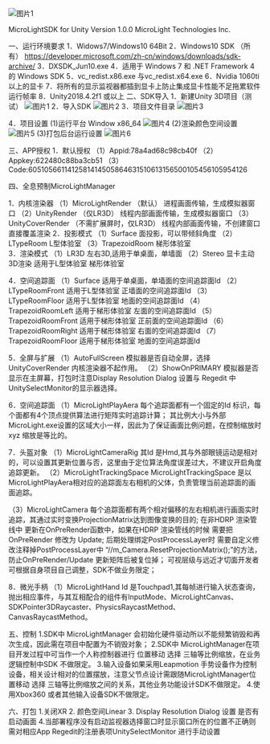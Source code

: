 
![图片1](https://user-images.githubusercontent.com/15990821/114347426-80e83280-9b97-11eb-8a95-457ae862c463.png)

MicroLightSDK for Unity
 Version 1.0.0
MicroLight Technologies Inc.

一、运行环境要求
 1．Widows7/Windows10  64Bit
 2．Windows10 SDK （所有）
https://developer.microsoft.com/zh-cn/windows/downloads/sdk-archive/
 3．DXSDK_Jun10.exe
 4．适用于 Windows 7 和 .NET Framework 4 的 Windows SDK
 5．vc_redist.x86.exe 与vc_redist.x64.exe
 6．Nvidia 1060ti 以上的显卡
 7．将所有的显示监视器都插到显卡上防止集成显卡性能不足拖累软件运行帧率
 8．Unity2018.4.2f1 或以上
二、SDK导入
 1．新建Unity 3D项目（测试）
![图片1](https://user-images.githubusercontent.com/15990821/114347549-af660d80-9b97-11eb-9cc3-7098abf6c95c.png)
 2．导入SDK
![图片2](https://user-images.githubusercontent.com/15990821/114347561-b2f99480-9b97-11eb-84bc-0d673948d365.png)
 3．项目文件目录
![图片3](https://user-images.githubusercontent.com/15990821/114347585-bd1b9300-9b97-11eb-89d7-f273de5dcb74.png)



4．项目设置
 (1)运行平台 Window  x86_64
![图片4](https://user-images.githubusercontent.com/15990821/114347594-bf7ded00-9b97-11eb-80bf-af2efacf255a.png)
 (2)渲染颜色空间设置
![图片5](https://user-images.githubusercontent.com/15990821/114347600-c278dd80-9b97-11eb-9b2b-a3a529948abc.png)
 (3)打包后台运行设置
![图片6](https://user-images.githubusercontent.com/15990821/114347612-c99feb80-9b97-11eb-9883-ef5e18de7087.png)

三、APP授权
1．默认授权
（1）Appid:78a4ad68c98cb40f
（2）Appkey:622480c88ba3cb51
（3）Code:6051056611412581414505864631510613156500105456105954126
    

四、全息预制MicroLightManager

1．内核渲染器
（1）MicroLightRender  （默认）
进程画面传输，生成模拟器窗口
（2）UnityRender （仅LR3D）
线程内部画面传输，生成模拟器窗口
（3）UnityCoverRender （不需扩展屏时，仅LR3D）
线程内部画面传输，不创建窗口 直接覆盖渲染
2．投影模式
（1）Surface
面投影，可以带倾斜角度
（2）LTypeRoom
 L型体验室
（3）TrapezoidRoom
 	梯形体验室	
3．渲染模式
（1）LR3D
左右3D,适用于单桌面，单墙面
（2）Stereo
 	显卡主动3D渲染  适用于L型体验室 梯形体验室

4．空间追踪面
（1）Surface
适用于单桌面，单墙面的空间追踪面Id
（2）LTypeRoomFront
适用于L型体验室 正墙面的空间追踪面Id
（3）LTypeRoomFloor
适用于L型体验室 地面的空间追踪面Id
（4）TrapezoidRoomLeft
适用于梯形体验室 左面的空间追踪面Id
（5）TrapezoidRoomFront
适用于梯形体验室 正前面的空间追踪面Id
（6）TrapezoidRoomRight
适用于梯形体验室 右面的空间追踪面Id
（7）TrapezoidRoomFloor
适用于梯形体验室 地面的空间追踪面Id

5．全屏与扩展
（1）AutoFullScreen
 模拟器是否自动全屏，选择UnityCoverRender 内核渲染器不起作用。 
（2）ShowOnPRIMARY
 模拟器是否显示在主屏幕，打包时注意Display Resolution Dialog 设置与 Regedit 中UnitySelectMonitor的显示器选择。

6．空间追踪面
（1）MicroLightPlayAera
每个追踪面都有一个固定的Id 标识，每个面都有4个顶点提供算法进行矩阵实时追踪计算；
其比例大小与外部MicroLight.exe设置的区域大小一样，因此为了保证画面比例问题，在控制缩放时 xyz 缩放是等比的。
     
7．头盔对象
（1）MicroLightCameraRig
其Id 是Hmd,其与外部眼镜运动是相对的，可以设置其更新位置与否，这里由于定位算法角度误差过大，不建议开启角度追踪更新。
（2）MicroLightTrackingSpace
MicroLightTrackingSpace 是以MicroLightPlayAera相对应的追踪面左右相机的父体，负责管理当前追踪面的画面追踪。



（3）MicroLightCamera
每个追踪面都有两个相对偏移的左右相机进行画面实时追踪，其通过实时变换ProjectionMatrix达到图像变换的目的;
在非HDRP 渲染管线中 更新在OnPreRender函数中，如果在HDRP 渲染管线的时候 需要把 OnPreRender 修改为 Update;
后期处理绑定PostProcessLayer时 需要自定义修改注释掉PostProcessLayer中 “//m_Camera.ResetProjectionMatrix();”的方法，防止OnPreRender/Update 更新矩阵后被复位掉；
可视层级与远近才切面开发者可根据自身项目自己调整，SDK不做业务限定；



8．微光手柄
（1）MicroLightHand
Id 是Touchpad1,其每帧进行输入状态查询，抛出相应事件，与其互相配合的组件有InputMode、MicroLightCanvas、SDKPointer3DRaycaster、PhysicsRaycastMethod、CanvasRaycastMethod。

五、控制
1.SDK中 MicroLightManager 会初始化硬件驱动所以不能频繁销毁和再次生成，因此需在项目中配置为不销毁对象；
2.SDK中 MicroLightManager在项目开发过程中可当作一个人称控制器进行 位置移动 选择 三轴等比例缩放，在业务逻辑控制中SDK 不做限定。
3.输入设备如果采用Leapmotion 手势设备作为控制设备，相关设计相对的位置摆放，注意父节点设计需跟随MicroLightManager位置移动 选择 三轴等比例缩放之间的关系，其他业务功能设计SDK不做限定。
4.使用Xbox360 或者其他输入设备SDK不做限定。

六、打包
1.关闭XR
2. 颜色空间Linear
3. Display Resolution Dialog 设置 是否有启动画面
4.当部署程序没有启动监视器选择窗口时显示窗口所在的位置不正确则需对相应App Regedit的注册表项UnitySelectMonitor 进行手动设置
